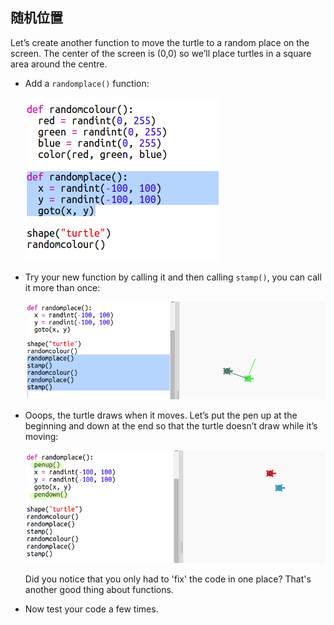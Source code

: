 ## 随机位置

Let’s create another function to move the turtle to a random place on the screen. The center of the screen is (0,0) so we’ll place turtles in a square area around the centre.

+ Add a `randomplace()` function:
    
    ![screenshot](images/modern-place-function.png)

+ Try your new function by calling it and then calling `stamp()`, you can call it more than once:
    
    ![screenshot](images/modern-call-place.png)

+ Ooops, the turtle draws when it moves. Let’s put the pen up at the beginning and down at the end so that the turtle doesn’t draw while it’s moving:
    
    ![screenshot](images/modern-place-pen.png)
    
    Did you notice that you only had to 'fix' the code in one place? That's another good thing about functions.

+ Now test your code a few times.